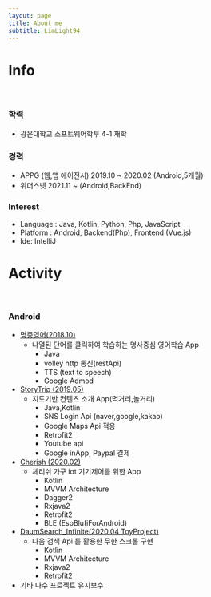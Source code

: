 ```yaml
---
layout: page
title: About me
subtitle: LimLight94
---
```

# Info
<br>

### 학력
- 광운대학교 소프트웨어학부 4-1 재학

### 경력
- APPG (웹,앱 에이전시) 2019.10 ~ 2020.02 (Android,5개월) 
- 위더스넷 2021.11 ~ (Android,BackEnd)
  
### Interest
- Language : Java, Kotlin, Python, Php, JavaScript
- Platform : Android, Backend(Php), Frontend (Vue.js)
- Ide: IntelliJ

# Activity
<br>

### Android
- [명중영어(2018.10)](https://play.google.com/store/apps/details?id=com.HitEnglish&hl=ko)
  - 나열된 단어를 클릭하여 학습하는 명사중심 영어학습 App
    - Java
    - volley http 통신(restApi)
    - TTS (text to speech)
    - Google Admod
- [StoryTrip (2019.05)](https://limlight94.github.io/2019-02-27-storytrip/)
  - 지도기반 컨텐츠 소개 App(먹거리,놀거리) 
    - Java,Kotlin
    - SNS Login Api (naver,google,kakao)
    - Google Maps Api 적용
    - Retrofit2
    - Youtube api
    - Google inApp, Paypal 결제
- [Cherish (2020.02)](https://limlight94.github.io/2020-02-10-cherish/)
  - 체리쉬 가구 iot 기기제어를 위한 App 
    - Kotlin
    - MVVM Architecture
    - Dagger2
    - Rxjava2
    - Retrofit2
    - BLE (EspBlufiForAndroid)
- [DaumSearch_Infinite(2020.04 ToyProject)](https://github.com/LimLight94/DaumSearch_Infinite)
  - 다음 검색 Api 를 활용한 무한 스크롤 구현
    - Kotlin
    - MVVM Architecture
    - Rxjava2
    - Retrofit2
- 기타 다수 프로젝트 유지보수
  
